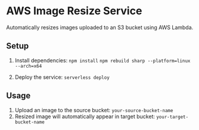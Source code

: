 # AWS Image Resize Service

Automatically resizes images uploaded to an S3 bucket using AWS Lambda.

## Setup

1. Install dependencies:
```npm install```
```npm rebuild sharp --platform=linux --arch=x64```

2. Deploy the service:
```serverless deploy```

## Usage

1. Upload an image to the source bucket: `your-source-bucket-name`
2. Resized image will automatically appear in target bucket: `your-target-bucket-name`
